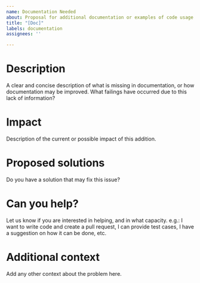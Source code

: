 ```yaml
---
name: Documentation Needed
about: Proposal for additional documentation or examples of code usage
title: "[Doc]"
labels: documentation
assignees: ''

---
```


# Description 

A clear and concise description of what is missing in documentation, or how documentation may be improved. 
What failings have occurred due to this lack of information?

# Impact 

Description of the current or possible impact of this addition.

# Proposed solutions

Do you have a solution that may fix this issue?

# Can you help?

Let us know if you are interested in helping, and in what capacity. e.g.: I want to write code and create a pull request, I can provide test cases, I have a suggestion on how it can be done, etc.


# Additional context

Add any other context about the problem here.
